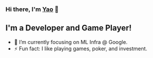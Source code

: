 ### Hi there, I'm [Yao][linkedin] 👋

## I'm a Developer and Game Player! 
- 🌱 I’m currently focusing on ML Infra @ Google.
- ⚡ Fun fact: I like playing games, poker, and investment.

[linkedin]: https://www.linkedin.com/in/yao-chuck-xiao/
